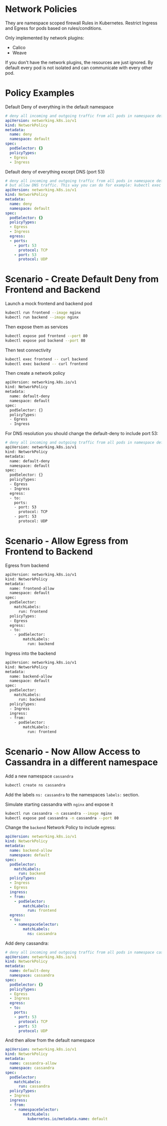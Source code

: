 # Network Policies

They are namespace scoped firewall Rules in Kubernetes. Restrict Ingress and Egress for pods based on rules/conditions.

Only implemented by network plugins:
- Calico
- Weave

If you don't have the network plugins, the resources are just ignored. By default every pod is not isolated and can communicate with every other pod.

# Policy Examples

Default Deny of everything in the default namespace

```yaml
# deny all incoming and outgoing traffic from all pods in namespace default
apiVersion: networking.k8s.io/v1
kind: NetworkPolicy
metadata:
  name: deny
  namespace: default
spec:
  podSelector: {}
  policyTypes:
  - Egress
  - Ingress
```

Default deny of everything except DNS (port 53)

```yaml
# deny all incoming and outgoing traffic from all pods in namespace default
# but allow DNS traffic. This way you can do for example: kubectl exec frontend -- curl backend
apiVersion: networking.k8s.io/v1
kind: NetworkPolicy
metadata:
  name: deny
  namespace: default
spec:
  podSelector: {}
  policyTypes:
  - Egress
  - Ingress
  egress:
  - ports:
    - port: 53
      protocol: TCP
    - port: 53
      protocol: UDP
```

# Scenario - Create Default Deny from Frontend and Backend

Launch a mock frontend and backend pod

```sh
kubectl run frontend --image nginx
kubectl run backend --image nginx
```

Then expose them as services

```sh
kubectl expose pod frontend --port 80
kubectl expose pod backend --port 80
```

Then test connectivity

```sh
kubectl exec frontend -- curl backend
kubectl exec backend -- curl frontend
```

Then create a network policy

```sh
apiVersion: networking.k8s.io/v1
kind: NetworkPolicy
metadata:
  name: default-deny
  namespace: default
spec:
  podSelector: {}
  policyTypes:
  - Egress
  - Ingress
```

For DNS resolution you should change the default-deny to include port 53:

```sh
# deny all incoming and outgoing traffic from all pods in namespace default
apiVersion: networking.k8s.io/v1
kind: NetworkPolicy
metadata:
  name: default-deny
  namespace: default
spec:
  podSelector: {}
  policyTypes:
  - Egress
  - Ingress
  egress:
  - to:
    ports:
    - port: 53
      protocol: TCP
    - port: 53
      protocol: UDP
```


# Scenario - Allow Egress from Frontend to Backend

Egress from backend

```sh
apiVersion: networking.k8s.io/v1
kind: NetworkPolicy
metadata:
  name: frontend-allow
  namespace: default
spec:
  podSelector:
    matchLabels:
      run: frontend
  policyTypes:
  - Egress
  egress:
  - to:
    - podSelector:
        matchLabels:
          run: backend
```


Ingress into the backend

```sh
apiVersion: networking.k8s.io/v1
kind: NetworkPolicy
metadata:
  name: backend-allow
  namespace: default
spec:
  podSelector:
    matchLabels:
      run: backend
  policyTypes:
  - Ingress
  ingress:
  - from:
    - podSelector:
        matchLabels:
          run: frontend
```

# Scenario - Now Allow Access to Cassandra in a different namespace

Add a new namespace `cassandra`

```sh
kubectl create ns cassandra
```

Add the labels `ns: cassandra` to the namespaces `labels:` section.

Simulate starting cassandra with `nginx` and expose it

```sh
kubectl run cassandra -n cassandra --image nginx
kubectl expose pod cassandra -n cassandra --port 80
```

Change the `backend` Network Policy to include egress:

```yaml
apiVersion: networking.k8s.io/v1
kind: NetworkPolicy
metadata:
  name: backend-allow
  namespace: default
spec:
  podSelector:
    matchLabels:
      run: backend
  policyTypes:
  - Ingress
  - Egress
  ingress:
  - from:
    - podSelector:
        matchLabels:
          run: frontend
  egress:
  - to:
    - namespaceSelector:
        matchLabels:
          ns: cassandra
```

Add deny cassandra:

```yaml
# deny all incoming and outgoing traffic from all pods in namespace cassandra
apiVersion: networking.k8s.io/v1
kind: NetworkPolicy
metadata:
  name: default-deny
  namespace: cassandra
spec:
  podSelector: {}
  policyTypes:
  - Egress
  - Ingress
  egress:
  - to:
    ports:
    - port: 53
      protocol: TCP
    - port: 53
      protocol: UDP
```

And then allow from the default namespace

```yaml
apiVersion: networking.k8s.io/v1
kind: NetworkPolicy
metadata:
  name: cassandra-allow
  namespace: cassandra
spec:
  podSelector:
    matchLabels:
      run: cassandra
  policyTypes:
  - Ingress
  ingress:
  - from:
    - namespaceSelector:
        matchLabels:
          kubernetes.io/metadata.name: default
```



